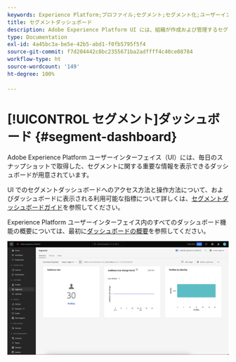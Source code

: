 ```yaml
---
keywords: Experience Platform;プロファイル;セグメント;セグメント化;ユーザーインターフェイス;UI;カスタマイズ;セグメントダッシュボード;ダッシュボード
title: セグメントダッシュボード
description: Adobe Experience Platform UI には、組織が作成および管理するセグメントに関連する重要な指標を確認できるダッシュボードが用意されています。
type: Documentation
exl-id: 4a45bc3a-be5e-42b5-abd1-f0fb5795f5f4
source-git-commit: f7d204442c8bc2355671ba2adffff4c40ce08784
workflow-type: ht
source-wordcount: '149'
ht-degree: 100%

---
```


# [!UICONTROL セグメント]ダッシュボード {#segment-dashboard}

Adobe Experience Platform ユーザーインターフェイス（UI）には、毎日のスナップショットで取得した、セグメントに関する重要な情報を表示できるダッシュボードが用意されています。

UI でのセグメントダッシュボードへのアクセス方法と操作方法について、およびダッシュボードに表示される利用可能な指標について詳しくは、[セグメントダッシュボードガイド](../../dashboards/guides/segments.md)を参照してください。

Experience Platform ユーザーインターフェイス内のすべてのダッシュボード機能の概要については、最初に[ダッシュボードの概要](../../dashboards/home.md)を参照してください。

![セグメントダッシュボード。これは、オーディエンスサイズウィジェット、オーディエンスサイズ変化トレンドウィジェット、ID 別プロファイルウィジェットの 3 つのウィジェットを表示しています。](../images/ui/segment-dashboard/dashboard-overview.png)
